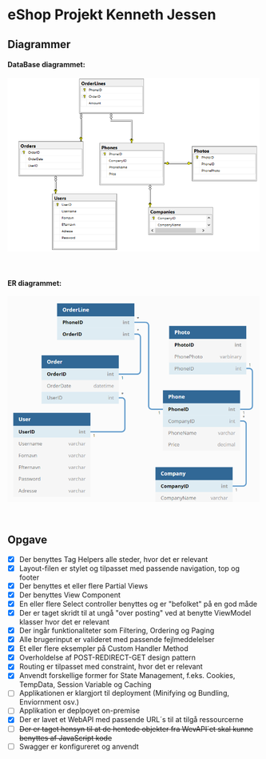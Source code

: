 # eShop Projekt Kenneth Jessen
## Diagrammer

#### DataBase diagrammet:
![](./eShopWeb/Dokumentation/eShopER.PNG)

<br/>

#### ER diagrammet:
![](./eShopWeb/Dokumentation/eShopDiagram.PNG)

<br/>

## Opgave

- [x] Der benyttes Tag Helpers alle steder, hvor det er relevant
- [x] Layout-filen er stylet og tilpasset med passende navigation, top og footer
- [x] Der benyttes et eller flere Partial Views
- [x] Der benyttes View Component
- [x] En eller flere Select controller benyttes og er "befolket" på en god måde
- [x] Der er taget skridt til at ungå "over posting" ved at benytte ViewModel klasser hvor det er relevant
- [x] Der ingår funktionaliteter som Filtering, Ordering og Paging
- [x] Alle brugerinput er valideret med passende fejlmeddelelser
- [x] Et eller flere eksempler på Custom Handler Method
- [x] Overholdelse af POST-REDIRECT-GET design pattern
- [x] Routing er tilpasset med constraint, hvor det er relevant
- [x] Anvendt forskellige former for State Management, f.eks. Cookies, TempData, Session Variable og Caching
- [ ] Applikationen er klargjort til deployment (Minifying og Bundling, Enviornment osv.)
- [ ] Applikation er deplpoyet on-premise
- [x] Der er lavet et WebAPI med passende URL´s til at tilgå ressourcerne
- [ ] ~~Der er taget hensyn til at de hentede objekter fra WevAPI´et skal kunne benyttes af JavaScript kode~~
- [ ] Swagger er konfigureret og anvendt
